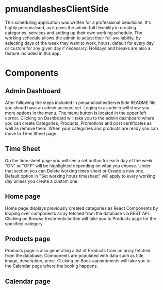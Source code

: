 # pmuandlashesClientSide
This scheduling application was written for a professional beautician. It's highly personalised, as it gives the admin full flexibility in creating categories, services and setting up their own working schedule. The working schedule allows the admin to adjust their full availability, by selecting days of the week they want to work, hours, default for every day or custom for any given day if necessary. Holidays and breaks are also a feature included in this app.

# Components

## Admin Dashboard

After following the steps included in pmuandlashesServerSide README file you shoud have an admin account set.
Loging in as admin will show you more options in the menu. The menu button is located in the upper left corner.
Clicking on Dashboard will take you to the admin dashboard where you can create Categories, Products, Promotions and post certificates 
as well as remove them. When your categories and products are ready you can move to Time Sheet page.

## Time Sheet

On the time sheet page you will see a set button for each day of the week "ON" or "OFF" will be highlighted depending on what you choose.
Under that section you can Delete working times sheet or Create a new one. Default option in "Set working hours timesheet" will apply to every working day unless you create a custom one.

## Home page

Home page displays previously created categories as React Components by looping over components array fetched from the database via REST API.
Clicking on Browse treatments button will take you to Products page for the specified category.

## Products page

Products page is also generating a list of Products from an array fetched from the database. Components are populated with data such as title, image, description, price. Clicking on Book appointments will take you to the Calendar page where the bookig happens.

## Calendar page

